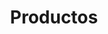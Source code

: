 ---
title: Productos
title_seo: ''
slug: productos
description: Listado de productos
image: ''
draft: true
noindex: true
translationKey: products
---